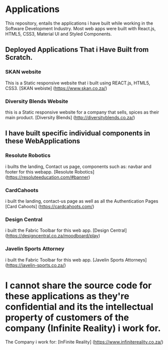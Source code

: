 # Applications
This repository, entails the applications i have built while working in the Software Development Industry.
Most web apps were built with React.js, HTML5, CSS3, Material UI and Styled Components.

## Deployed Applications That i Have Built from Scratch.

### SKAN website
 This is a Static responsive website that i built using REACT.js, HTML5, CSS3.
[SKAN webiste] (https://www.skan.co.za/)

### Diversity Blends Website
this is a Static responsive website for a company that sells, spices as their main product.
[Diversity Blends] (http://diversityblends.co.za/)

## I have built specific individual components in these WebApplications

### Resolute Robotics
i builts the landing, Contact us page, components such as: navbar and footer for this webapp. 
[Resolute Robotics] (https://resoluteeducation.com/#banner)

### CardCahoots
i built the landing, contact-us page as well as all the Authentication Pages
[Card Cahoots] (https://cardcahoots.com/)

### Design Central
i built the Fabric Toolbar for this web app.
[Design Central] (https://designcentral.co.za/moodboard/play)

### Javelin Sports Attorney
i built the Fabric Toolbar for this web app.
[Javelin Sports Attorneys] (https://javelin-sports.co.za/)

# I cannot share the source code for these applications as they're confidential and its the intellectual property of customers of the company (Infinite Reality) i work for.

 The Company i work for: [InFinite Reality] (https://www.infinitereality.co.za/)
